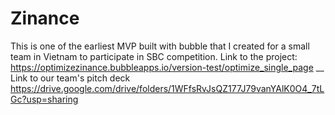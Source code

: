 
#  Zinance

This is one of the earliest MVP built with  bubble that I created for a small team in Vietnam to participate in SBC competition.
Link  to  the project:
https://optimizezinance.bubbleapps.io/version-test/optimize_single_page __
Link to our team's pitch deck
https://drive.google.com/drive/folders/1WFfsRvJsQZ177J79vanYAlK0O4_7tLGc?usp=sharing 



 


